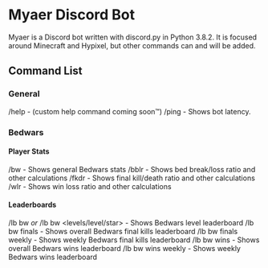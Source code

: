 # Myaer Discord Bot
Myaer is a Discord bot written with discord.py in Python 3.8.2. It is focused around Minecraft and Hypixel, but other commands can and will be added.
## Command List
### General
/help - (custom help command coming soon™)
/ping - Shows bot latency.
### Bedwars
#### Player Stats
/bw <player> - Shows general Bedwars stats
/bblr <player> - Shows bed break/loss ratio and other calculations
/fkdr <player> - Shows final kill/death ratio and other calculations
/wlr <player> - Shows win loss ratio and other calculations
#### Leaderboards
/lb bw *or* /lb bw <levels/level/star> - Shows Bedwars level leaderboard
/lb bw finals - Shows overall Bedwars final kills leaderboard
/lb bw finals weekly - Shows weekly Bedwars final kills leaderboard
/lb bw wins - Shows overall Bedwars wins leaderboard
/lb bw wins weekly - Shows weekly Bedwars wins leaderboard
